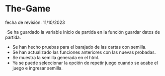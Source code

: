 # The-Game
fecha de revisión: 11/10/2023

  -Se ha guardado la variable inicio de partida en la función guardar datos de partida.
  - Se han hecho pruebas para el barajado de las cartas con semilla.
  - Se han actualizado las funciones anteriores con las nuevas probadas.
  - Se muestra la semilla generada en el html.
  - Ya se puede seleccionar la opción de repetir juego cuando se acabe el juego e ingresar semilla.